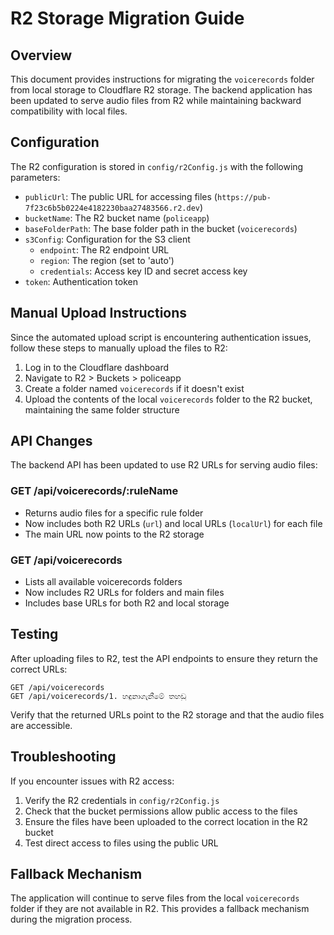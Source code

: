 # R2 Storage Migration Guide

## Overview

This document provides instructions for migrating the `voicerecords` folder from local storage to Cloudflare R2 storage. The backend application has been updated to serve audio files from R2 while maintaining backward compatibility with local files.

## Configuration

The R2 configuration is stored in `config/r2Config.js` with the following parameters:

- `publicUrl`: The public URL for accessing files (`https://pub-7f23c6b5b0224e4182230baa27483566.r2.dev`)
- `bucketName`: The R2 bucket name (`policeapp`)
- `baseFolderPath`: The base folder path in the bucket (`voicerecords`)
- `s3Config`: Configuration for the S3 client
  - `endpoint`: The R2 endpoint URL
  - `region`: The region (set to 'auto')
  - `credentials`: Access key ID and secret access key
- `token`: Authentication token

## Manual Upload Instructions

Since the automated upload script is encountering authentication issues, follow these steps to manually upload the files to R2:

1. Log in to the Cloudflare dashboard
2. Navigate to R2 > Buckets > policeapp
3. Create a folder named `voicerecords` if it doesn't exist
4. Upload the contents of the local `voicerecords` folder to the R2 bucket, maintaining the same folder structure

## API Changes

The backend API has been updated to use R2 URLs for serving audio files:

### GET /api/voicerecords/:ruleName

- Returns audio files for a specific rule folder
- Now includes both R2 URLs (`url`) and local URLs (`localUrl`) for each file
- The main URL now points to the R2 storage

### GET /api/voicerecords

- Lists all available voicerecords folders
- Now includes R2 URLs for folders and main files
- Includes base URLs for both R2 and local storage

## Testing

After uploading files to R2, test the API endpoints to ensure they return the correct URLs:

```
GET /api/voicerecords
GET /api/voicerecords/1. හඳුනාගැනීමේ තහඩු
```

Verify that the returned URLs point to the R2 storage and that the audio files are accessible.

## Troubleshooting

If you encounter issues with R2 access:

1. Verify the R2 credentials in `config/r2Config.js`
2. Check that the bucket permissions allow public access to the files
3. Ensure the files have been uploaded to the correct location in the R2 bucket
4. Test direct access to files using the public URL

## Fallback Mechanism

The application will continue to serve files from the local `voicerecords` folder if they are not available in R2. This provides a fallback mechanism during the migration process.